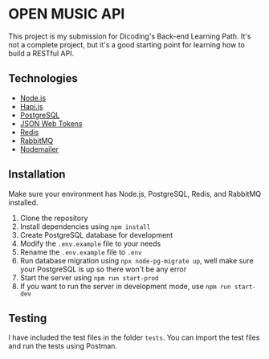 # OPEN MUSIC API

This project is my submission for Dicoding's Back-end Learning Path. It's not a complete project, but it's a good starting point for learning how to build a RESTful API.

## Technologies

* [Node.js](https://nodejs.org/)
* [Hapi.js](https://hapijs.com/)
* [PostgreSQL](https://www.postgresql.org/)
* [JSON Web Tokens](https://jwt.io/)
* [Redis](https://redis.io/)
* [RabbitMQ](https://www.rabbitmq.com/)
* [Nodemailer](https://nodemailer.com/)

## Installation

Make sure your environment has Node.js, PostgreSQL, Redis, and RabbitMQ installed.

1. Clone the repository
2. Install dependencies using `npm install`
3. Create PostgreSQL database for development
4. Modify the `.env.example` file to your needs
5. Rename the `.env.example` file to `.env`
6. Run database migration using `npx node-pg-migrate up`, well make sure your PostgreSQL is up so there won't be any error
7. Start the server using `npm run start-prod`
8. If you want to run the server in development mode, use `npm run start-dev`

## Testing

I have included the test files in the folder `tests`. You can import the test files and run the tests using Postman. 
